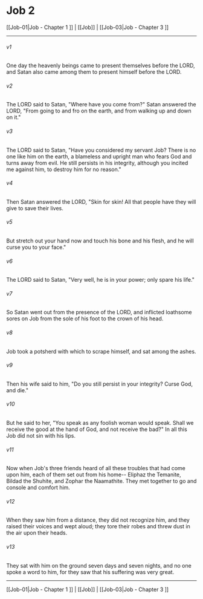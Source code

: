 # Job 2

[[Job-01|Job - Chapter 1 ]] | [[Job]] | [[Job-03|Job - Chapter 3 ]]
***

###### v1
One day the heavenly beings came to present themselves before the LORD, and Satan also came among them to present himself before the LORD.
###### v2
The LORD said to Satan, "Where have you come from?" Satan answered the LORD, "From going to and fro on the earth, and from walking up and down on it."
###### v3
The LORD said to Satan, "Have you considered my servant Job? There is no one like him on the earth, a blameless and upright man who fears God and turns away from evil. He still persists in his integrity, although you incited me against him, to destroy him for no reason."
###### v4
Then Satan answered the LORD, "Skin for skin! All that people have they will give to save their lives.
###### v5
But stretch out your hand now and touch his bone and his flesh, and he will curse you to your face."
###### v6
The LORD said to Satan, "Very well, he is in your power; only spare his life."
###### v7
So Satan went out from the presence of the LORD, and inflicted loathsome sores on Job from the sole of his foot to the crown of his head.
###### v8
Job took a potsherd with which to scrape himself, and sat among the ashes.
###### v9
Then his wife said to him, "Do you still persist in your integrity? Curse God, and die."
###### v10
But he said to her, "You speak as any foolish woman would speak. Shall we receive the good at the hand of God, and not receive the bad?" In all this Job did not sin with his lips.
###### v11
Now when Job's three friends heard of all these troubles that had come upon him, each of them set out from his home-- Eliphaz the Temanite, Bildad the Shuhite, and Zophar the Naamathite. They met together to go and console and comfort him.
###### v12
When they saw him from a distance, they did not recognize him, and they raised their voices and wept aloud; they tore their robes and threw dust in the air upon their heads.
###### v13
They sat with him on the ground seven days and seven nights, and no one spoke a word to him, for they saw that his suffering was very great.

***

[[Job-01|Job - Chapter 1 ]] | [[Job]] | [[Job-03|Job - Chapter 3 ]]
